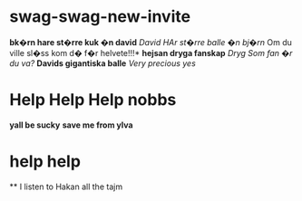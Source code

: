 # swag-swag-new-invite
**bk�rn hare st�rre kuk �n david**
*David HAr st�rre balle �n bj�rn*
Om du ville sl�ss kom d� f�r helvete!!!*
**hejsan dryga fanskap**
*Dryg Som fan �r du va?* 
**Davids gigantiska balle**
*Very precious yes*
# Help Help Help nobbs
**yall be sucky**
**save me from ylva**
# help help
** I listen to Hakan all the tajm
